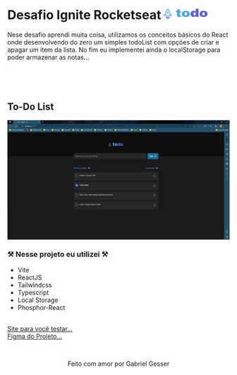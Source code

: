 # Desafio Ignite Rocketseat <img width="100" height="30" src="./src/assets/logo.svg" />

Nese desafio aprendi muita coisa, utilizamos os conceitos básicos do React onde desenvolvendo do
zero um simples todoList com opções de criar e apagar um item da lista. No fim eu implementei ainda
o localStorage para poder armazenar as notas...

<br />

&nbsp;

## To-Do List

<img src="./src/assets/image.svg" align="center" />

### ⚒️ Nesse projeto eu utilizei ⚒️

- Vite
- ReactJS
- Tailwindcss
- Typescript
- Local Storage
- Phosphor-React

<br />

<a href="https://desafio-to-do-list-chi.vercel.app/" target="_blank">
Site para você testar...
</a>

<br />

<a href="https://www.figma.com/file/wwCiqN3yX1FYqEVxXO3GXh/ToDo-List-(Copy)?node-id=0%3A1&t=kXvNZYDp0PQEvEKR-1" target="_blank">
Figma do Projeto...
</a>

&nbsp;

<p align="center">Feito com amor por Gabriel Gesser</p>

